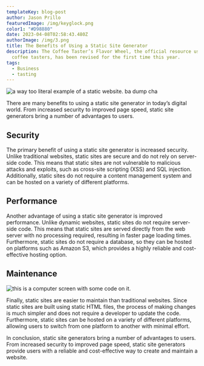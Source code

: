 ```yaml
---
templateKey: blog-post
author: Jason Prillo
featuredImage: /img/keyglock.png
color1: "#D98880"
date: 2023-04-08T02:58:43.480Z
authorImage: /img/3.png
title: The Benefits of Using a Static Site Generator
description: The Coffee Taster’s Flavor Wheel, the official resource used by
  coffee tasters, has been revised for the first time this year.
tags:
  - Business
  - tasting
---
```

![a way too literal example of a static website. ba dump cha](https://images.unsplash.com/photo-1610337673044-720471f83677?ixlib=rb-4.0.3&ixid=MnwxMjA3fDB8MHxzZWFyY2h8NXx8c3RhdGljfGVufDB8fDB8fA%3D%3D&auto=format&fit=crop&w=500&q=60)

There are many benefits to using a static site generator in today’s digital world. From increased security to improved page speed, static site generators bring a number of advantages to users. 

## Security

The primary benefit of using a static site generator is increased security. Unlike traditional websites, static sites are secure and do not rely on server-side code. This means that static sites are not vulnerable to malicious attacks and exploits, such as cross-site scripting (XSS) and SQL injection. Additionally, static sites do not require a content management system and can be hosted on a variety of different platforms. 

## Performance

Another advantage of using a static site generator is improved performance. Unlike dynamic websites, static sites do not require server-side code. This means that static sites are served directly from the web server with no processing required, resulting in faster page loading times. Furthermore, static sites do not require a database, so they can be hosted on platforms such as Amazon S3, which provides a highly reliable and cost-effective hosting option. 

## Maintenance

![this is a computer screen with some code on it. ](https://images.unsplash.com/photo-1461749280684-dccba630e2f6?ixlib=rb-4.0.3&ixid=MnwxMjA3fDB8MHxwaG90by1wYWdlfHx8fGVufDB8fHx8&auto=format&fit=crop&w=1169&q=80)

Finally, static sites are easier to maintain than traditional websites. Since static sites are built using static HTML files, the process of making changes is much simpler and does not require a developer to update the code. Furthermore, static sites can be hosted on a variety of different platforms, allowing users to switch from one platform to another with minimal effort. 

In conclusion, static site generators bring a number of advantages to users. From increased security to improved page speed, static site generators provide users with a reliable and cost-effective way to create and maintain a website.